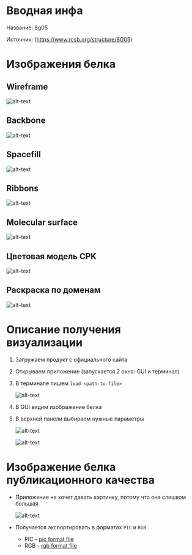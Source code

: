 # Вводная инфа
Название: 8g05

Источник: (https://www.rcsb.org/structure/8G05)

# Изображения белка
## Wireframe

![alt-text](attachments/wireframe.png "Wireframe")

## Backbone

![alt-text](attachments/backbone.png "Backbone")

## Spacefill

![alt-text](attachments/spacefill.png "Spacefill")

## Ribbons

![alt-text](attachments/ribbons.png "Ribbons")

## Molecular surface

![alt-text](attachments/molecular.png "Molecular surface")

## Цветовая модель CPK

![alt-text](attachments/cpk.png "CPK")

## Раскраска по доменам

![alt-text](attachments/domens.png "Domens")

# Описание получения визуализации

1. Загружаем продукт с официального сайта
2. Открываем приложение (запускается 2 окна: GUI и терминал)
3. В терминале пишем `load <path-to-file>`
	
	![alt-text](attachments/terminal.png "Terminal")
4. В GUI видим изображение белка
5. В верхней панели выбираем нужные параметры
	
	![alt-text](attachments/options1.png "Options1")
	
    ![alt-text](attachments/options2.png "Options2")
	
# Изображение белка публикационного качества
- Приложение не хочет давать картинку, потому что она слишком большая
	
    ![alt-text](attachments/export_error.png "Error export")

- Получается экспортировать в форматах `PIC` и `RGB`
	- PIC - [pic format file](test.pic)
	- RGB - [rgb format file](test.rgb)
